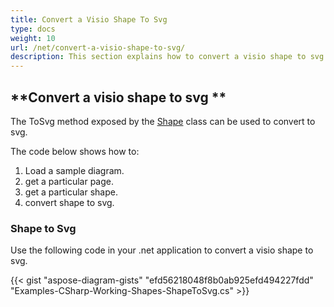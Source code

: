 ```yaml
---
title: Convert a Visio Shape To Svg
type: docs
weight: 10
url: /net/convert-a-visio-shape-to-svg/
description: This section explains how to convert a visio shape to svg with Aspose.Diagram.
---
```


## **Convert a visio shape to svg **
The ToSvg method exposed by the [Shape](http://www.aspose.com/api/net/diagram/aspose.diagram/shape) class can be used to convert to svg.

The code below shows how to:

1. Load a sample diagram.
1. get a particular page.
1. get a particular shape.
1. convert shape to svg.
### **Shape to Svg**
Use the following code in your .net application to convert a visio shape to svg.

{{< gist "aspose-diagram-gists" "efd56218048f8b0ab925efd494227fdd" "Examples-CSharp-Working-Shapes-ShapeToSvg.cs" >}}

